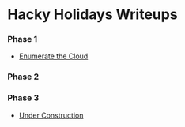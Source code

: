 # Hacky Holidays Writeups

<h3>Phase 1</h3>
<ul><li><a href='https://github.com/AusCryptor82/Hacky-Holidays-Writeups/blob/main/Enumerate%20Cloud.pdf'>Enumerate the Cloud</a></li></ul>
<h3>Phase 2</h3>
<h3>Phase 3</h3>
<ul><li><a href='https://github.com/AusCryptor82/Hacky-Holidays-Writeups/blob/main/Under%20Construction.pdf'>Under Construction</a></li></ul>
